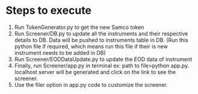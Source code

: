 # Steps to execute
1. Run TokenGenerator.py to get the new Samco token
2. Run Screener/DB.py to update all the instruments and their respective details to DB. Data will be pushed to instruments table in DB.
(Run this python file if required, which means run this file if their is new instrument needs to be added in DB)
3. Run Screener/EODDataUpdate.py to update the EOD data of instrument
4. Finally, run Screener/app.py in terminal ex: path to file>python app.py. localhost server will be generated and click on the link to see the screener.
5. Use the filer option in app.py code to customize the screener.

